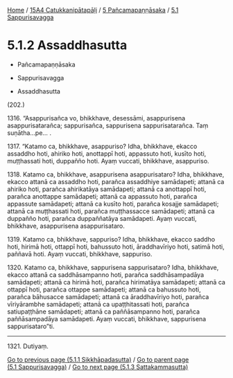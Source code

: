 
[Home](/) / [15A4 Catukkanipātapāḷi](../...md) / [5 Pañcamapaṇṇāsaka](...md) / [5.1 Sappurisavagga](../15A4/5/5.1.md)

# 5.1.2 Assaddhasutta

* Pañcamapaṇṇāsaka

* Sappurisavagga

* Assaddhasutta

(202.)

1316\. “Asappurisañca vo, bhikkhave, desessāmi, asappurisena asappurisatarañca; sappurisañca, sappurisena sappurisatarañca. Taṃ suṇātha…pe… .

1317\. “Katamo ca, bhikkhave, asappuriso? Idha, bhikkhave, ekacco assaddho hoti, ahiriko hoti, anottappī hoti, appassuto hoti, kusīto hoti, muṭṭhassati hoti, duppañño hoti. Ayaṃ vuccati, bhikkhave, asappuriso.

1318\. Katamo ca, bhikkhave, asappurisena asappurisataro? Idha, bhikkhave, ekacco attanā ca assaddho hoti, parañca assaddhiye samādapeti; attanā ca ahiriko hoti, parañca ahirikatāya samādapeti; attanā ca anottappī hoti, parañca anottappe samādapeti; attanā ca appassuto hoti, parañca appassute samādapeti; attanā ca kusīto hoti, parañca kosajje samādapeti; attanā ca muṭṭhassati hoti, parañca muṭṭhassacce samādapeti; attanā ca duppañño hoti, parañca duppaññatāya samādapeti. Ayaṃ vuccati, bhikkhave, asappurisena asappurisataro.

1319\. Katamo ca, bhikkhave, sappuriso? Idha, bhikkhave, ekacco saddho hoti, hirimā hoti, ottappī hoti, bahussuto hoti, āraddhavīriyo hoti, satimā hoti, paññavā hoti. Ayaṃ vuccati, bhikkhave, sappuriso.

1320\. Katamo ca, bhikkhave, sappurisena sappurisataro? Idha, bhikkhave, ekacco attanā ca saddhāsampanno hoti, parañca saddhāsampadāya samādapeti; attanā ca hirimā hoti, parañca hirimatāya samādapeti; attanā ca ottappī hoti, parañca ottappe samādapeti; attanā ca bahussuto hoti, parañca bāhusacce samādapeti; attanā ca āraddhavīriyo hoti, parañca vīriyārambhe samādapeti; attanā ca upaṭṭhitassati hoti, parañca satiupaṭṭhāne samādapeti; attanā ca paññāsampanno hoti, parañca paññāsampadāya samādapeti. Ayaṃ vuccati, bhikkhave, sappurisena sappurisataro”ti.

---

1321\. Dutiyaṃ.



[Go to previous page (5.1.1 Sikkhāpadasutta)](5.1.1.md) / [Go to parent page (5.1 Sappurisavagga)](../15A4/5/5.1.md) / [Go to next page (5.1.3 Sattakammasutta)](5.1.3.md)


